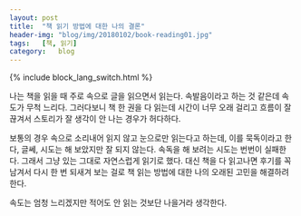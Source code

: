 ```yaml
---
layout: post
title:  "책 읽기 방법에 대한 나의 결론"
header-img: "blog/img/20180102/book-reading01.jpg"
tags:   [책, 읽기]
category:   blog
---
```

{% include block_lang_switch.html %}

<p>
나는 책을 읽을 때 주로 속으로 글을 읽으면서 읽는다. 속발음이라고 하는 것 같은데 속도가 무척 느리다. 그러다보니 책 한 권을 다 읽는데
시간이 너무 오래 걸리고 흐름이 잘 끊겨서 스토리가 잘 생각이 안 나는 경우가 허다하다.
</p>
<p>
보통의 경우 속으로 소리내어 읽지 않고 눈으로만 읽는다고 하는데, 이를 묵독이라고 한다, 글쎄, 시도는 해 보았지만 잘 되지 않는다. 속독을 해 보려는 시도는 번번이 실패한다. 그래서 그냥 있는 그대로 자연스럽게 읽기로 했다. 대신 책을 다 읽고나면 후기를 꼭 남겨서 다시 한 번 되새겨 보는 걸로 책 읽는 방법에 대한 나의 오래된 고민을 해결하려 한다.
</p>
<p>
속도는 엄청 느리겠지만 적어도 안 읽는 것보단 나을거라 생각한다.
</p>